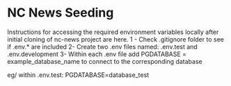 # NC News Seeding

Instructions for accessing the required environment variables locally after initial cloning of nc-news project are here.
1 - Check .gitignore folder to see if .env.\* are included
2- Create two .env files named: .env.test and .env.development
3- Within each .env file add PGDATABASE = example_database_name to connect to the corresponding database

eg/ within .env.test: PGDATABASE=database_test
